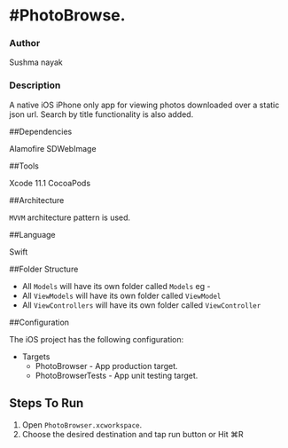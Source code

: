 #PhotoBrowse.
===========================
### Author
Sushma nayak

### Description
A native iOS iPhone only app for viewing photos downloaded over a static json url. Search by title functionality is also added.


##Dependencies

Alamofire
SDWebImage

##Tools

Xcode 11.1
CocoaPods

##Architecture

`MVVM` architecture pattern is used.

##Language

Swift

##Folder Structure 

- All  `Models` will have its own folder called `Models` eg -
- All  `ViewModels` will have its own folder called `ViewModel` 
- All  `ViewControllers` will have its own folder called `ViewController`
	

##Configuration
    
The iOS project has the following configuration:
    
- Targets
    - PhotoBrowser  - App production target.
    - PhotoBrowserTests - App unit testing target.


## Steps To Run
1. Open `PhotoBrowser.xcworkspace`.
2. Choose the desired destination and tap run button or Hit ⌘R
